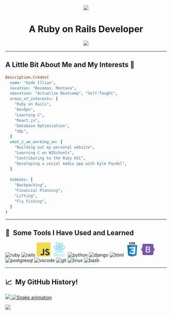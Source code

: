 <p align="center">
  <img src="https://capsule-render.vercel.app/api?type=waving&color=gradient&text=Hi,%20I'm%20Kade!&height=100&section=header"/>
</p>

<h1 align="center">
  A Ruby on Rails Developer
</h1>

<p align="center">
  <img src="https://media.tenor.com/JJ_is357rXYAAAAM/spike-monkey-typing.gif">
</p>

---

<h2>A Little Bit About Me and My Interests 📸</h2>

```ruby
Description.Create(
  name: "Kade Illian",
  location: "Bozeman, Montana",
  education: "Actualize Bootcamp", "Self-Taught",
  areas_of_interests: [
    "Ruby on Rails",
    "DevOps",
    "Learning C",
    "React.js",
    "Database Optimization",
    "SQL",
  ]
  what_i_am_working_on: [
    "Building out my personal website",
    "Learning C on W3Schools",
    "Contributing to the Ruby OSC",
    "Developing a social media app with Kyle Pazdel",
  ]
  
  hobbies: [
    "Backpacking",
    "Financial Planning",
    "Lifting",
    "Fly Fishing",
  ]
)
```
  
---  
  
<h2> 🚀 &nbsp;Some Tools I Have Used and Learned</h2>
<p align="left">
<img src="https://cdn.jsdelivr.net/gh/devicons/devicon/icons/ruby/ruby-original.svg" alt="ruby" width="45" height="45"/>
<img src="https://cdn.jsdelivr.net/gh/devicons/devicon/icons/rails/rails-plain-wordmark.svg" alt="rails" width="45" height="45"/>
<img src="https://raw.githubusercontent.com/devicons/devicon/master/icons/javascript/javascript-original.svg" alt="javascript" width="45" height="45" />
<img src="https://raw.githubusercontent.com/devicons/devicon/master/icons/react/react-original-wordmark.svg" alt="react" width="45" height="45" />
<img src="https://cdn.jsdelivr.net/gh/devicons/devicon/icons/python/python-original.svg" alt="python" width="45" height="45"/>
<img src="https://cdn.jsdelivr.net/gh/devicons/devicon/icons/django/django-plain.svg" alt="django" width="45" height="45"/>
<img src="https://cdn.jsdelivr.net/gh/devicons/devicon/icons/html5/html5-original.svg" alt="html" width="45" height="45"/>
<img src="https://raw.githubusercontent.com/devicons/devicon/master/icons/css3/css3-original-wordmark.svg" alt="css3" width="45" height="45" />
<img src="https://raw.githubusercontent.com/devicons/devicon/master/icons/bootstrap/bootstrap-plain.svg" alt="bootstrap" width="45" height="45" />
<img src="https://cdn.jsdelivr.net/gh/devicons/devicon/icons/postgresql/postgresql-original.svg" alt="postgresql" width="45" height="45"/>
<img src="https://cdn.jsdelivr.net/gh/devicons/devicon/icons/vscode/vscode-original.svg" alt="vscode" width="45" height="45"/>  
<img src="https://cdn.jsdelivr.net/gh/devicons/devicon/icons/git/git-original.svg" alt="git" width="45" height="45"/>
<img src="https://cdn.jsdelivr.net/gh/devicons/devicon/icons/linux/linux-original.svg" alt="linux" width="45" height="45"/>       
<img src="https://cdn.jsdelivr.net/gh/devicons/devicon/icons/bash/bash-original.svg" alt="bash" width="45" height="45"/>
</p>

---

<h2> 📈 &nbsp;My GitHub History!</h2>
<a href="https://github.com/kadeillian21">
  <img height="180em" src="https://github-readme-stats.vercel.app/api?username=kadeillian21&theme=noctis_minimus&show_icons=true" />
  <img height="180em" src="https://github-readme-stats.vercel.app/api/top-langs/?username=kadeillian21&theme=noctis_minimus&layout=compact" align="right />
</a>

![Snake animation](https://github.com/kadeillian21/kadeillian21/blob/output/github-contribution-grid-snake.svg)
  
<p align="left">
  <img src="https://capsule-render.vercel.app/api?type=waving&color=gradient&height=100&section=footer"/>
</p>
<!---
kadeillian21/kadeillian21 is a ✨ special ✨ repository because its `README.md` (this file) appears on your GitHub profile.
You can click the Preview link to take a look at your changes.
--->
